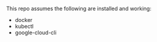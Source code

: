 <!--
SPDX-FileCopyrightText: 2022 Michael Jeanson <mjeanson@efficios.com>

SPDX-License-Identifier: MIT
-->

This repo assumes the following are installed and working:

  - docker
  - kubectl
  - google-cloud-cli
